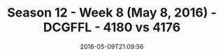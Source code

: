 ---
title: Season 12 - Week 8 (May 8, 2016) - DCGFFL - 4180 vs 4176
teams_score:
- team: 4180
  score:
- team: 4176
  score: 27
mvp: Jared Lucas (Maroon), Greg Carter (Kelly Green)
game-ball: Luis Brandl (Maroon), Josh Ellis (Kelly Green)
sportsperson: ''
season: 12
week: 8
date: '2016-05-09T21:09:56'
pageid: season-12-week-8-may-8-2016-4180-vs-4176
---